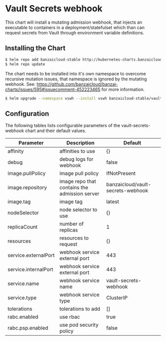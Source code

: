 # Vault Secrets webhook

This chart will install a mutating admission webhook, that injects an executable to containers in a deployment/statefulset which than can request secrets from Vault through environment variable definitions.

## Installing the Chart

```bash
$ helm repo add banzaicloud-stable http://kubernetes-charts.banzaicloud.com/branch/master
$ helm repo update
```

The chart needs to be installed into it's own namespace to overcome recursive mutation issues, that namespace is ignored by the mutating webhook.
See: https://github.com/banzaicloud/banzai-charts/issues/595#issuecomment-452223465 for more information.

```bash
$ helm upgrade --namespace vswh --install vswh banzaicloud-stable/vault-secrets-webhook
```

## Configuration

The following tables lists configurable parameters of the vault-secrets-webhook chart and their default values.

|               Parameter             |                Description                  |                  Default                 |
| ----------------------------------- | ------------------------------------------- | -----------------------------------------|
|affinity                             |affinities to use                            |{}                                        |
|debug                                |debug logs for webhook                       |false                                     |
|image.pullPolicy                     |image pull policy                            |IfNotPresent                              |
|image.repository                     |image repo that contains the admission server|banzaicloud/vault-secrets-webhook         |
|image.tag                            |image tag                                    |latest                                    |
|nodeSelector                         |node selector to use                         |{}                                        |
|replicaCount                         |number of replicas                           |1                                         |
|resources                            |resources to request                         |{}                                        |
|service.externalPort                 |webhook service external port                |443                                       |
|service.internalPort                 |webhook service external port                |443                                       |
|service.name                         |webhook service name                         |vault-secrets-webhook                     |
|service.type                         |webhook service type                         |ClusterIP                                 |
|tolerations                          |tolerations to add                           |[]                                        |
|rabc.enabled                         |use rbac                                     |true                                      |
|rabc.psp.enabled                     |use pod security policy                      |false                                     |
